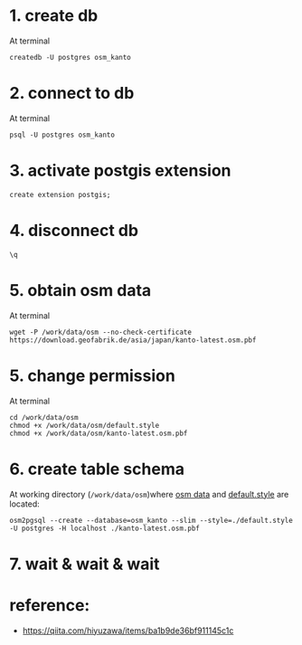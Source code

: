 # 1. create db
At terminal
```
createdb -U postgres osm_kanto
```
# 2. connect to db
At terminal
```
psql -U postgres osm_kanto
```
# 3. activate postgis extension
```
create extension postgis;
```
# 4. disconnect db
```
\q
```
# 5. obtain osm data
At terminal
```
wget -P /work/data/osm --no-check-certificate https://download.geofabrik.de/asia/japan/kanto-latest.osm.pbf
```
# 5. change permission
At terminal
```
cd /work/data/osm
chmod +x /work/data/osm/default.style
chmod +x /work/data/osm/kanto-latest.osm.pbf
```

# 6. create table schema
At working directory (`/work/data/osm`)where [osm data](http://download.geofabrik.de/asia/japan.html) and [default.style](https://learnosm.org/files/default.style) are located:
```
osm2pgsql --create --database=osm_kanto --slim --style=./default.style -U postgres -H localhost ./kanto-latest.osm.pbf
```
# 7. wait & wait & wait

# reference:
- https://qiita.com/hiyuzawa/items/ba1b9de36bf911145c1c